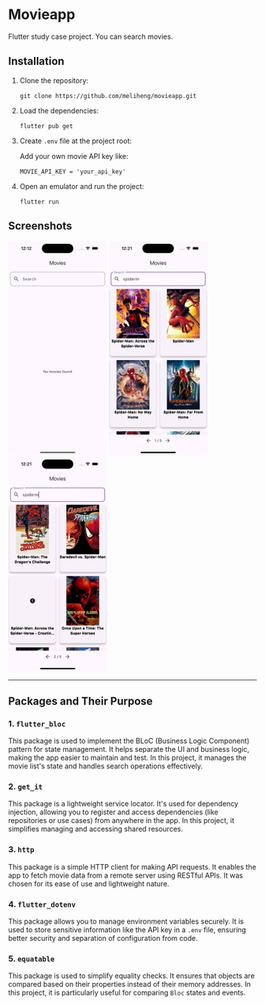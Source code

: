 # Movieapp

Flutter study case project. You can search movies.

## Installation

1. Clone the repository:

    ```
    git clone https://github.com/meliheng/movieapp.git
    ```

2. Load the dependencies:

    ```
    flutter pub get
    ```

3. Create `.env` file at the project root:

    Add your own movie API key like:

    ```
    MOVIE_API_KEY = 'your_api_key'
    ```

4. Open an emulator and run the project:

    ```
    flutter run
    ```

## Screenshots

<img src="https://github.com/meliheng/movie-case-study/blob/main/assets/screen_shots/1.png" alt="Screenshot 1" width="200"/> <img src="https://github.com/meliheng/movie-case-study/blob/main/assets/screen_shots/2.png" alt="Screenshot 2" width="200"/> <img src="https://github.com/meliheng/movie-case-study/blob/main/assets/screen_shots/3.png" alt="Screenshot 3" width="200"/>

---

## Packages and Their Purpose

### 1. **`flutter_bloc`**
This package is used to implement the BLoC (Business Logic Component) pattern for state management. It helps separate the UI and business logic, making the app easier to maintain and test. In this project, it manages the movie list's state and handles search operations effectively.

### 2. **`get_it`**
This package is a lightweight service locator. It's used for dependency injection, allowing you to register and access dependencies (like repositories or use cases) from anywhere in the app. In this project, it simplifies managing and accessing shared resources.

### 3. **`http`**
This package is a simple HTTP client for making API requests. It enables the app to fetch movie data from a remote server using RESTful APIs. It was chosen for its ease of use and lightweight nature.

### 4. **`flutter_dotenv`**
This package allows you to manage environment variables securely. It is used to store sensitive information like the API key in a `.env` file, ensuring better security and separation of configuration from code.

### 5. **`equatable`**
This package is used to simplify equality checks. It ensures that objects are compared based on their properties instead of their memory addresses. In this project, it is particularly useful for comparing `Bloc` states and events.
